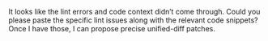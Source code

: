It looks like the lint errors and code context didn’t come through. Could you please paste the specific lint issues along with the relevant code snippets? Once I have those, I can propose precise unified-diff patches.